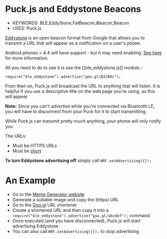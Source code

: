 <!--- Copyright (c) 2016 Gordon Williams, Pur3 Ltd. See the file LICENSE for copying permission. -->
Puck.js and Eddystone Beacons
=============================

* KEYWORDS: BLE,EddyStone,FatBeacon,iBeacon,Beacon
* USES: Puck.js

[Eddystone](https://github.com/google/eddystone) is an open beacon format from Google
that allows you to transmit a URL that will appear as a notification on
a user's phone.

Android phones > 4.4 will have support - but it may need enabling.
[See here](https://developers.google.com/beacons/) for more information.

All you need to do to use it is use the [[ble_eddystone.js]] module.:

```
require("ble_eddystone").advertise("goo.gl/B3J0Oc");
```

From then on, Puck.js will broadcast the URL to anything that will listen. It
is helpful if you use a descriptive title on the web page you're using, as this
will appear

**Note:** Since you can't advertise while you're connected via Bluetooth LE,
you will have to disconnect from your Puck for it to start transmitting.

While Puck.js can transmit pretty much anything, your phone will
only notify you

The URLs:

* Must be HTTPS URLs
* Must be [short](https://github.com/google/eddystone/tree/master/eddystone-url)

**To turn Eddystone advertising off** simply call `NRF.setAdvertising({});`

An Example
==========

* Go to the [Meme Generator website](https://imgflip.com/memegenerator)
* Generate a suitable image and copy the (https) URL
* Go to the [Goo.gl](https://goo.gl/) URL shortener
* Create a shortened URL and then copy it into a `require("ble_eddystone").advertise("goo.gl/abcdef");` command
* Once executed (and you have disconnected), Puck.js will start advertising Eddystone
* You can also call  `NRF.setAdvertising({});` to stop advertising
